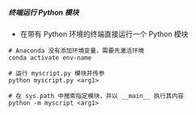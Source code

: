 ##### 终端运行 Python 模块
- 在带有 Python 环境的终端直接运行一个 Python 模块

```shell
# Anaconda 没有添加环境变量，需要先激活环境
conda activate env-name

# 运行 myscript.py 模块并传参
python myscript.py <arg1>

# 在 sys.path 中搜索指定模块，并以 __main__ 执行其内容
python -m myscript <arg1>
```

